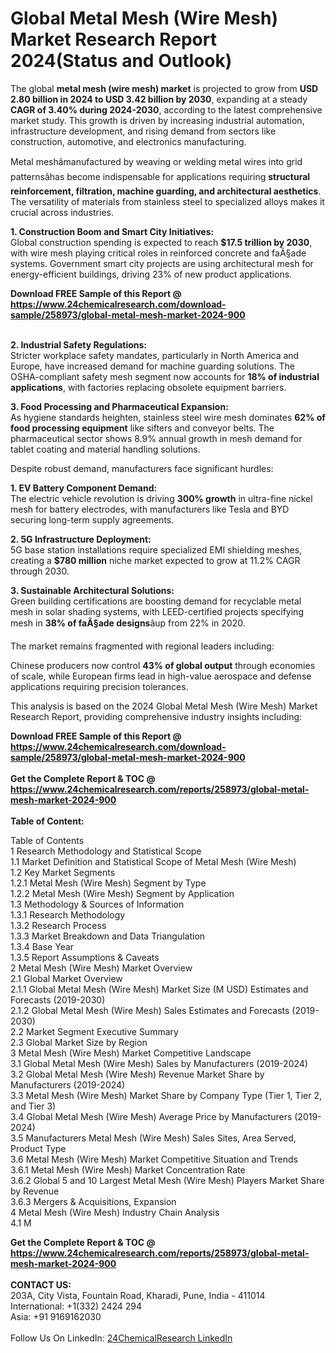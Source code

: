 <h1>Global Metal Mesh (Wire Mesh) Market Research Report 2024(Status and Outlook)</h1><p>The global <strong>metal mesh (wire mesh) market</strong> is projected to grow from <strong>USD 2.80 billion in 2024 to USD 3.42 billion by 2030</strong>, expanding at a steady <strong>CAGR of 3.40% during 2024-2030</strong>, according to the latest comprehensive market study. This growth is driven by increasing industrial automation, infrastructure development, and rising demand from sectors like construction, automotive, and electronics manufacturing.</p><p>Metal meshâmanufactured by weaving or welding metal wires into grid patternsâhas become indispensable for applications requiring <strong>structural reinforcement, filtration, machine guarding, and architectural aesthetics</strong>. The versatility of materials from stainless steel to specialized alloys makes it crucial across industries.</p><p><strong>1. Construction Boom and Smart City Initiatives:</strong><br>
Global construction spending is expected to reach <strong>$17.5 trillion by 2030</strong>, with wire mesh playing critical roles in reinforced concrete and faÃ§ade systems. Government smart city projects are using architectural mesh for energy-efficient buildings, driving 23% of new product applications.</p><div><b>Download FREE Sample of this Report @ 
            <a href="https://www.24chemicalresearch.com/download-sample/258973/global-metal-mesh-market-2024-900">
            https://www.24chemicalresearch.com/download-sample/258973/global-metal-mesh-market-2024-900</a></b></div><br><p><strong>2. Industrial Safety Regulations:</strong><br>
Stricter workplace safety mandates, particularly in North America and Europe, have increased demand for machine guarding solutions. The OSHA-compliant safety mesh segment now accounts for <strong>18% of industrial applications</strong>, with factories replacing obsolete equipment barriers.</p><p><strong>3. Food Processing and Pharmaceutical Expansion:</strong><br>
As hygiene standards heighten, stainless steel wire mesh dominates <strong>62% of food processing equipment</strong> like sifters and conveyor belts. The pharmaceutical sector shows 8.9% annual growth in mesh demand for tablet coating and material handling solutions.</p><p>Despite robust demand, manufacturers face significant hurdles:</p><p><strong>1. EV Battery Component Demand:</strong><br>
The electric vehicle revolution is driving <strong>300% growth</strong> in ultra-fine nickel mesh for battery electrodes, with manufacturers like Tesla and BYD securing long-term supply agreements.</p><p><strong>2. 5G Infrastructure Deployment:</strong><br>
5G base station installations require specialized EMI shielding meshes, creating a <strong>$780 million</strong> niche market expected to grow at 11.2% CAGR through 2030.</p><p><strong>3. Sustainable Architectural Solutions:</strong><br>
Green building certifications are boosting demand for recyclable metal mesh in solar shading systems, with LEED-certified projects specifying mesh in <strong>38% of faÃ§ade designs</strong>âup from 22% in 2020.</p><p>The market remains fragmented with regional leaders including:</p><p>Chinese producers now control <strong>43% of global output</strong> through economies of scale, while European firms lead in high-value aerospace and defense applications requiring precision tolerances.</p><p>This analysis is based on the 2024 Global Metal Mesh (Wire Mesh) Market Research Report, providing comprehensive industry insights including:
</p><div><b>Download FREE Sample of this Report @ 
            <a href="https://www.24chemicalresearch.com/download-sample/258973/global-metal-mesh-market-2024-900">
            https://www.24chemicalresearch.com/download-sample/258973/global-metal-mesh-market-2024-900</a></b></div><br><div><b>Get the Complete Report & TOC @ 
            <a href="https://www.24chemicalresearch.com/reports/258973/global-metal-mesh-market-2024-900">
            https://www.24chemicalresearch.com/reports/258973/global-metal-mesh-market-2024-900</a></b></div><br>
            <b>Table of Content:</b><p>Table of Contents<br />
1 Research Methodology and Statistical Scope<br />
1.1 Market Definition and Statistical Scope of Metal Mesh (Wire Mesh)<br />
1.2 Key Market Segments<br />
1.2.1 Metal Mesh (Wire Mesh) Segment by Type<br />
1.2.2 Metal Mesh (Wire Mesh) Segment by Application<br />
1.3 Methodology & Sources of Information<br />
1.3.1 Research Methodology<br />
1.3.2 Research Process<br />
1.3.3 Market Breakdown and Data Triangulation<br />
1.3.4 Base Year<br />
1.3.5 Report Assumptions & Caveats<br />
2 Metal Mesh (Wire Mesh) Market Overview<br />
2.1 Global Market Overview<br />
2.1.1 Global Metal Mesh (Wire Mesh) Market Size (M USD) Estimates and Forecasts (2019-2030)<br />
2.1.2 Global Metal Mesh (Wire Mesh) Sales Estimates and Forecasts (2019-2030)<br />
2.2 Market Segment Executive Summary<br />
2.3 Global Market Size by Region<br />
3 Metal Mesh (Wire Mesh) Market Competitive Landscape<br />
3.1 Global Metal Mesh (Wire Mesh) Sales by Manufacturers (2019-2024)<br />
3.2 Global Metal Mesh (Wire Mesh) Revenue Market Share by Manufacturers (2019-2024)<br />
3.3 Metal Mesh (Wire Mesh) Market Share by Company Type (Tier 1, Tier 2, and Tier 3)<br />
3.4 Global Metal Mesh (Wire Mesh) Average Price by Manufacturers (2019-2024)<br />
3.5 Manufacturers Metal Mesh (Wire Mesh) Sales Sites, Area Served, Product Type<br />
3.6 Metal Mesh (Wire Mesh) Market Competitive Situation and Trends<br />
3.6.1 Metal Mesh (Wire Mesh) Market Concentration Rate<br />
3.6.2 Global 5 and 10 Largest Metal Mesh (Wire Mesh) Players Market Share by Revenue<br />
3.6.3 Mergers & Acquisitions, Expansion<br />
4 Metal Mesh (Wire Mesh) Industry Chain Analysis<br />
4.1 M</p><div><b>Get the Complete Report & TOC @ 
            <a href="https://www.24chemicalresearch.com/reports/258973/global-metal-mesh-market-2024-900">
            https://www.24chemicalresearch.com/reports/258973/global-metal-mesh-market-2024-900</a></b></div><br><b>CONTACT US:</b><br>
            203A, City Vista, Fountain Road, Kharadi, Pune, India - 411014<br>
            International: +1(332) 2424 294<br>
            Asia: +91 9169162030 <br><br>
            Follow Us On LinkedIn: <a href="https://www.linkedin.com/company/24chemicalresearch/">24ChemicalResearch LinkedIn</a>